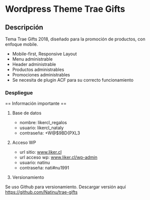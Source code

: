 # Wordpress Theme Trae Gifts

## Descripción
Tema Trae Gifts 2018, diseñado para la promoción de productos, con enfoque mobile. 

* Mobile-first, Responsive Layout
* Menu administrable
* Header administrable
* Productos administrables
* Promociones administrables
* Se necesita de plugin ACF para su correcto funcionamiento



### Despliegue

== Información importante ==

1. Base de datos

	* nombre: likercl_regalos
	* usuario: likercl_nataly
	* contraseña: +W@$9BD{PXL3

2. Acceso WP
	
	* url sitio: www.liker.cl
	* url acceso wp: www.liker.cl/wp-admin
	* usuario: natinu
	* contraseña: nati#nu1991

3. Versionamiento

Se uso Github para versionamiento. Descargar versión aquí https://github.com/Natinu/trae-gifts

